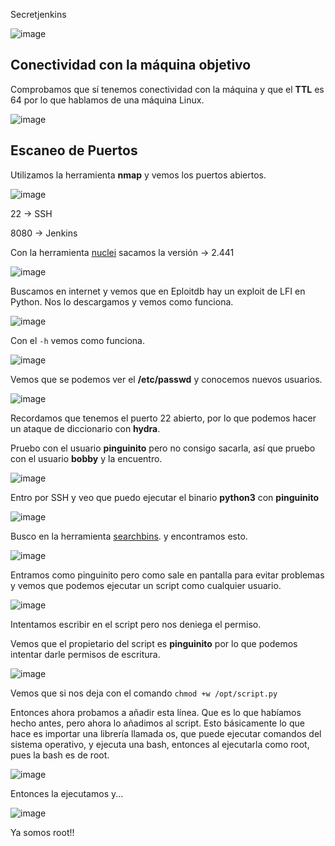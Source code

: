 Secretjenkins

![image](https://github.com/Alv-fh/Dockerlabs_machines_writeups/assets/109484163/e8cb70a6-23fd-4fd0-ac1b-fb9fccc212fc)

## Conectividad con la máquina objetivo

Comprobamos que sí tenemos conectividad con la máquina y que el **TTL** es 64 por lo que hablamos de una máquina Linux.

![image](https://github.com/Alv-fh/Dockerlabs_machines_writeups/assets/109484163/20e04743-84c9-4094-b613-03b701e5813e)

## Escaneo de Puertos

Utilizamos la herramienta **nmap** y vemos los puertos abiertos.

![image](https://github.com/Alv-fh/Dockerlabs_machines_writeups/assets/109484163/a2867f67-8822-45cb-8490-b2d2e9acc2ce)

22 -> SSH

8080 -> Jenkins

Con la herramienta [nuclei](https://github.com/projectdiscovery/nuclei) sacamos la versión -> 2.441

![image](https://github.com/Alv-fh/Dockerlabs_machines_writeups/assets/109484163/9c943394-8cfb-40db-ba2c-b67bf5346422)

Buscamos en internet y vemos que en Eploitdb hay un exploit de LFI en Python. Nos lo descargamos y vemos como funciona.

![image](https://github.com/Alv-fh/Dockerlabs_machines_writeups/assets/109484163/3738fc12-f1cd-4f26-84f6-5490ad6b774b)

Con el `-h` vemos como funciona.

![image](https://github.com/Alv-fh/Dockerlabs_machines_writeups/assets/109484163/d0fce717-9a00-44fa-a4dc-71057d395b69)

Vemos que se podemos ver el **/etc/passwd** y conocemos nuevos usuarios.

![image](https://github.com/Alv-fh/Dockerlabs_machines_writeups/assets/109484163/dcd8522a-42bb-47a5-b751-d2b0b66610f1)

Recordamos que tenemos el puerto 22 abierto, por lo que podemos hacer un ataque de diccionario con **hydra**.

Pruebo con el usuario **pinguinito** pero no consigo sacarla, así que pruebo con el usuario **bobby** y la encuentro.

![image](https://github.com/Alv-fh/Dockerlabs_machines_writeups/assets/109484163/21398369-71cb-4e39-b059-4748bca0e837)

Entro por SSH y veo que puedo ejecutar el binario **python3** con **pinguinito**

![image](https://github.com/Alv-fh/Dockerlabs_machines_writeups/assets/109484163/479ef880-88ff-4d4a-9a4a-8395cf7a3993)

Busco en la herramienta [searchbins](https://github.com/r1vs3c/searchbins). y encontramos esto.

![image](https://github.com/Alv-fh/Dockerlabs_machines_writeups/assets/109484163/53a93eac-b047-4863-8566-a00981b6f9f8)

Entramos como pinguinito pero como sale en pantalla para evitar problemas y vemos que podemos ejecutar un script como cualquier usuario.

![image](https://github.com/Alv-fh/Dockerlabs_machines_writeups/assets/109484163/bb14c286-f2ac-460a-b7ec-8fe23259055d)

Intentamos escribir en el script pero nos deniega el permiso.

Vemos que el propietario del script es **pinguinito** por lo que podemos intentar darle permisos de escritura.

![image](https://github.com/Alv-fh/Dockerlabs_machines_writeups/assets/109484163/2b502a20-fa5d-48d2-ad47-7b65242daf2f)

Vemos que si nos deja con el comando `chmod +w /opt/script.py`

Entonces ahora probamos a añadir esta línea. Que es lo que habíamos hecho antes, pero ahora lo añadimos al script. Esto básicamente lo que hace es importar una librería llamada os, que puede ejecutar comandos del sistema operativo, y ejecuta una bash, entonces al ejecutarla como root, pues la bash es de root.

![image](https://github.com/Alv-fh/Dockerlabs_machines_writeups/assets/109484163/72201948-c7bd-4b3d-9c26-da5ef38788e7)

Entonces la ejecutamos y...

![image](https://github.com/Alv-fh/Dockerlabs_machines_writeups/assets/109484163/a6eebec2-14a3-4325-b908-f0a1e89c45c0)

Ya somos root!!
